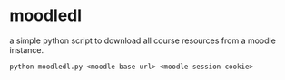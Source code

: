 # moodledl
a simple python script to download all course resources from a moodle instance.
```
python moodledl.py <moodle base url> <moodle session cookie>
```
